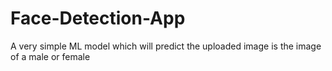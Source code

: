 # Face-Detection-App
A very simple ML model which will predict the uploaded image is the image of a male or female

